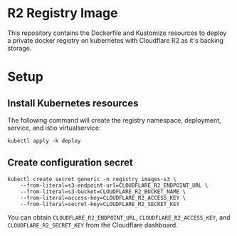 # R2 Registry Image

This repository contains the Dockerfile and Kustomize resources to deploy a private
docker registry on kubernetes with Cloudflare R2 as it's backing storage.

# Setup

## Install Kubernetes resources

The following command will create the registry namespace, deployment, service, and
istio virtualservice:

`kubectl apply -k deploy`

## Create configuration secret

```
kubectl create secret generic -n registry images-s3 \
    --from-literal=s3-endpoint-url=CLOUDFLARE_R2_ENDPOINT_URL \
    --from-literal=s3-bucket=CLOUDFLARE_R2_BUCKET_NAME \
    --from-literal=access-key=CLOUDFLARE_R2_ACCESS_KEY \
    --from-literal=secret-key=CLOUDFLARE_R2_SECRET_KEY
```

You can obtain `CLOUDFLARE_R2_ENDPOINT_URL`, `CLOUDFLARE_R2_ACCESS_KEY`, and
`CLOUDFLARE_R2_SECRET_KEY` from the Cloudflare dashboard.
